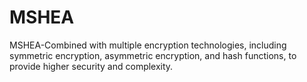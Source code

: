 # MSHEA
MSHEA-Combined with multiple encryption technologies, including symmetric encryption, asymmetric encryption, and hash functions, to provide higher security and complexity.
